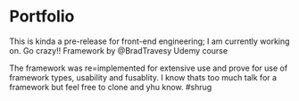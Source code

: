 # Portfolio

This is kinda a pre-release for front-end engineering; I am currently working on. Go crazy!! Framework by @BradTravesy Udemy course

The framework was re=implemented for extensive use and prove for use of framework types, usability and fusablity.
I know thats too much talk for a framework but feel free to clone and yhu know. #shrug
